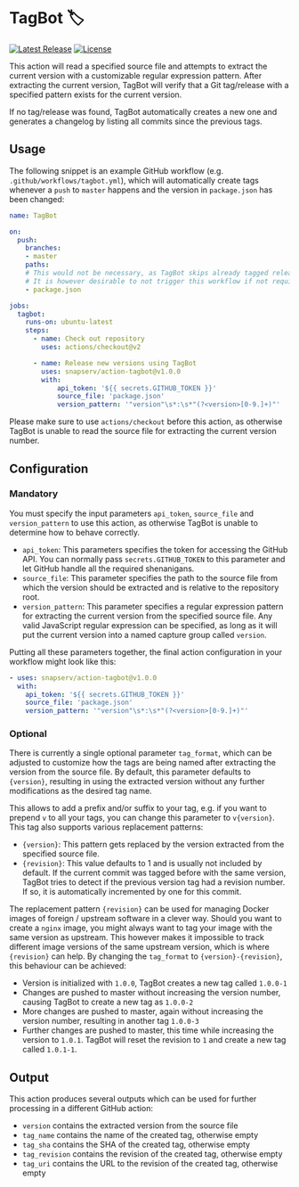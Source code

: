 # TagBot :label:

[![Latest Release](https://img.shields.io/github/v/release/snapserv/action-tagbot)](https://github.com/snapserv/action-tagbot/releases)
[![License](https://img.shields.io/github/license/snapserv/action-tagbot)](https://github.com/snapserv/action-tagbot/blob/master/LICENSE)

This action will read a specified source file and attempts to extract
the current version with a customizable regular expression pattern.
After extracting the current version, TagBot will verify that a Git
tag/release with a specified pattern exists for the current version.

If no tag/release was found, TagBot automatically creates a new one and
generates a changelog by listing all commits since the previous tags.

## Usage

The following snippet is an example GitHub workflow (e.g.
`.github/workflows/tagbot.yml`), which will automatically create tags
whenever a `push` to `master` happens and the version in `package.json`
has been changed:

```yaml
name: TagBot

on:
  push:
    branches:
    - master
    paths:
    # This would not be necessary, as TagBot skips already tagged releases
    # It is however desirable to not trigger this workflow if not required
    - package.json

jobs:
  tagbot:
    runs-on: ubuntu-latest
    steps:
      - name: Check out repository
        uses: actions/checkout@v2

      - name: Release new versions using TagBot
        uses: snapserv/action-tagbot@v1.0.0
        with:
            api_token: '${{ secrets.GITHUB_TOKEN }}'
            source_file: 'package.json'
            version_pattern: '"version"\s*:\s*"(?<version>[0-9.]+)"'
```

Please make sure to use `actions/checkout` before this action, as
otherwise TagBot is unable to read the source file for extracting the
current version number.

## Configuration

### Mandatory

You must specify the input parameters `api_token`, `source_file` and
`version_pattern` to use this action, as otherwise TagBot is unable to
determine how to behave correctly.

- `api_token`: This parameters specifies the token for accessing the
  GitHub API. You can normally pass `secrets.GITHUB_TOKEN` to this
  parameter and let GitHub handle all the required shenanigans.
- `source_file`: This parameter specifies the path to the source file
  from which the version should be extracted and is relative to the
  repository root.
- `version_pattern`: This parameter specifies a regular expression
  pattern for extracting the current version from the specified source
  file. Any valid JavaScript regular expression can be specified, as
  long as it will put the current version into a named capture group
  called `version`.

Putting all these parameters together, the final action configuration in
your workflow might look like this:

```yaml
- uses: snapserv/action-tagbot@v1.0.0
  with:
    api_token: '${{ secrets.GITHUB_TOKEN }}'
    source_file: 'package.json'
    version_pattern: '"version"\s*:\s*"(?<version>[0-9.]+)"'
```

### Optional

There is currently a single optional parameter `tag_format`, which can
be adjusted to customize how the tags are being named after extracting
the version from the source file. By default, this parameter defaults to
`{version}`, resulting in using the extracted version without any
further modifications as the desired tag name.

This allows to add a prefix and/or suffix to your tag, e.g. if you want
to prepend `v` to all your tags, you can change this parameter to
`v{version}`. This tag also supports various replacement patterns:

- `{version}`: This pattern gets replaced by the version extracted from
  the specified source file.
- `{revision}`: This value defaults to 1 and is usually not included by
  default. If the current commit was tagged before with the same
  version, TagBot tries to detect if the previous version tag had a
  revision number. If so, it is automatically incremented by one for
  this commit.

The replacement pattern `{revision}` can be used for managing Docker
images of foreign / upstream software in a clever way. Should you want
to create a `nginx` image, you might always want to tag your image with
the same version as upstream. This however makes it impossible to track
different image versions of the same upstream version, which is where
`{revision}` can help. By changing the `tag_format` to
`{version}-{revision}`, this behaviour can be achieved:

- Version is initialized with `1.0.0`, TagBot creates a new tag called
  `1.0.0-1`
- Changes are pushed to master without increasing the version number,
  causing TagBot to create a new tag as `1.0.0-2`
- More changes are pushed to master, again without increasing the
  version number, resulting in another tag `1.0.0-3`
- Further changes are pushed to master, this time while increasing the
  version to `1.0.1`. TagBot will reset the revision to `1` and create a
  new tag called `1.0.1-1`.

## Output

This action produces several outputs which can be used for further
processing in a different GitHub action:

- `version` contains the extracted version from the source file
- `tag_name` contains the name of the created tag, otherwise empty
- `tag_sha` contains the SHA of the created tag, otherwise empty
- `tag_revision` contains the revision of the created tag, otherwise
  empty
- `tag_uri` contains the URL to the revision of the created tag,
  otherwise empty

